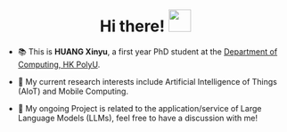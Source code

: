 <h1 align="center">Hi there! <img src="https://media.giphy.com/media/hvRJCLFzcasrR4ia7z/giphy.gif" width="40px"></h1>

- 📚 This is **HUANG Xinyu**, a first year PhD student at the [Department of Computing, HK PolyU](https://www.polyu.edu.hk/comp/).

- 🔬 My current research interests include Artificial Intelligence of Things (AIoT) and Mobile Computing.

- 🧐 My ongoing Project is related to the application/service of Large Language Models (LLMs), feel free to have a discussion with me!

